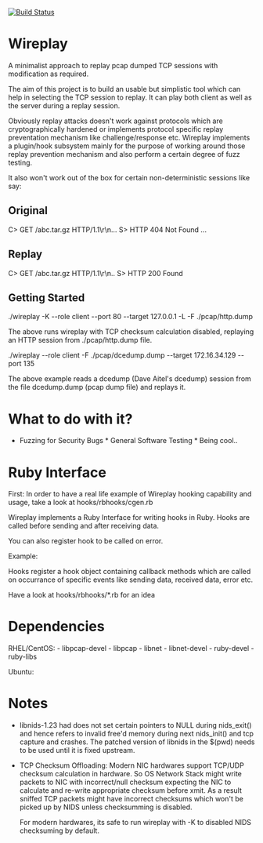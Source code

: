 [![Build Status](https://travis-ci.org/pmcgleenon/wireplay.svg)](https://travis-ci.org/pmcgleenon/wireplay)

# Wireplay 

A minimalist approach to replay pcap dumped TCP sessions with modification as
required.

The aim of this project is to build an usable but simplistic tool which can help
in selecting the TCP session to replay. It can play both client as well as the
server during a replay session.

Obviously replay attacks doesn't work against protocols which are cryptographically
hardened or implements protocol specific replay preventation mechanism like
challenge/response etc. Wireplay implements a plugin/hook subsystem mainly for
the purpose of working around those replay prevention mechanism and also perform
a certain degree of fuzz testing.

It also won't work out of the box for certain non-deterministic sessions like
say:

## Original 

   C> GET /abc.tar.gz HTTP/1.1\r\n...
   S> HTTP 404 Not Found
   ...

## Replay 

   C> GET /abc.tar.gz HTTP/1.1\r\n..
   S> HTTP 200 Found

## Getting Started 

./wireplay -K --role client --port 80 --target 127.0.0.1 -L -F ./pcap/http.dump

The above runs wireplay with TCP checksum calculation disabled, replaying an
HTTP session from ./pcap/http.dump file.

./wireplay --role client -F ./pcap/dcedump.dump --target 172.16.34.129 --port 135

The above example reads a dcedump (Dave Aitel's dcedump) session from the file
dcedump.dump (pcap dump file) and replays it.

# What to do with it? 

   * Fuzzing for Security Bugs
	* General Software Testing
	* Being cool..

# Ruby Interface 

First: In order to have a real life example of Wireplay hooking capability and
usage, take a look at hooks/rbhooks/cgen.rb

Wireplay implements a Ruby Interface for writing hooks in Ruby. Hooks are called
before sending and after receiving data.

You can also register hook to be called on error.

Example:

   Hooks register a hook object containing callback methods which are called on
   occurrance of specific events like sending data, received data, error etc.

   Have a look at hooks/rbhooks/*.rb for an idea

# Dependencies

RHEL/CentOS:
    - libpcap-devel
    - libpcap
    - libnet
    - libnet-devel
    - ruby-devel
    - ruby-libs

Ubuntu:

# Notes 

   * libnids-1.23 had does not set certain pointers to NULL during nids_exit()
     and hence refers to invalid free'd memory during next nids_init() and tcp
     capture and crashes. The patched version of libnids in the $(pwd) needs to
     be used until it is fixed upstream.

   * TCP Checksum Offloading: Modern NIC hardwares support TCP/UDP checksum
     calculation in hardware. So OS Network Stack might write packets to NIC
     with incorrect/null checksum expecting the NIC to calculate and re-write
     appropriate checksum before xmit. As a result sniffed TCP packets might
     have incorrect checksums which won't be picked up by NIDS unless
     checksumming is disabled.

     For modern hardwares, its safe to run wireplay with -K to disabled NIDS
     checksuming by default.


